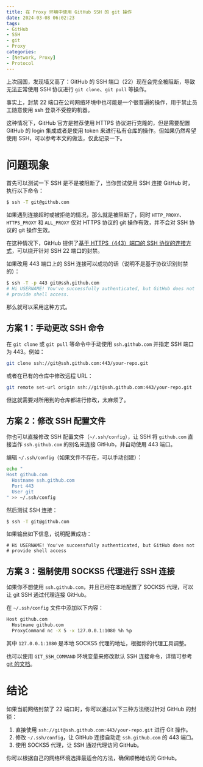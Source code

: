 ```yaml
---
title: 在 Proxy 环境中使用 GitHub SSH 的 git 操作 
date: 2024-03-08 06:02:23
tags:
- GitHub
- SSH
- git
- Proxy
categories:
- [Network, Proxy]
- Protocol
---
```


上次回国，发现墙又高了：GitHub 的 SSH 端口（22）现在会完全被阻断，导致无法正常使用 SSH 协议进行 `git clone`、`git pull` 等操作。

事实上，封禁 22 端口在公司网络环境中也可能是一个很普遍的操作，用于禁止员工随意使用 ssh 登录不受控的机器。

这种情况下，GitHub 官方是推荐使用 HTTPS 协议进行克隆的，但是需要配置 GitHub 的 login 集成或者是使用 token 来进行私有仓库的操作。但如果仍然希望使用 SSH，可以参考本文的做法，仅此记录一下。


# 问题现象

首先可以测试一下 SSH 是不是被阻断了，当你尝试使用 SSH 连接 GitHub 时，执行以下命令：

```sh
$ ssh -T git@github.com
```

如果遇到连接超时或被拒绝的情况，那么就是被阻断了，同时 `HTTP_PROXY`、`HTTPS_PROXY` 和 `ALL_PROXY` 仅对 HTTPS 协议的 git 操作有效，并不会对 SSH 协议的 git 操作生效。

在这种情况下，GitHub 提供了[基于 HTTPS（443）端口的 SSH 协议的连接方式](https://docs.github.com/en/authentication/troubleshooting-ssh/using-ssh-over-the-https-port)，可以绕开针对 SSH 22 端口的封禁。

如果改用 443 端口上的 SSH 连接可以成功的话（说明不是基于协议识别封禁的）：

```sh
$ ssh -T -p 443 git@ssh.github.com
# Hi USERNAME! You've successfully authenticated, but GitHub does not
# provide shell access.
```

那么就可以采用这种方式。

## 方案 1：手动更改 SSH 命令

在 `git clone` 或 `git pull` 等命令中手动使用 `ssh.github.com` 并指定 SSH 端口为 443。例如：

```sh
git clone ssh://git@ssh.github.com:443/your-repo.git
```

或者在已有的仓库中修改远程 URL：

```sh
git remote set-url origin ssh://git@ssh.github.com:443/your-repo.git
```

但这就需要对所用到的仓库都进行修改，太麻烦了。

## 方案 2：修改 SSH 配置文件

你也可以直接修改 SSH 配置文件（`~/.ssh/config`），让 SSH 将 `github.com` 直接当作 `ssh.github.com` 的别名来连接 GitHub，并自动使用 443 端口。

编辑 `~/.ssh/config`（如果文件不存在，可以手动创建）：

```sh
echo "
Host github.com
  Hostname ssh.github.com
  Port 443
  User git
" >> ~/.ssh/config
```

然后测试 SSH 连接：

```sh
$ ssh -T git@github.com
```

如果输出如下信息，说明配置成功：

```
# Hi USERNAME! You've successfully authenticated, but GitHub does not
# provide shell access
```

## 方案 3：强制使用 SOCKS5 代理进行 SSH 连接

如果你不想使用 `ssh.github.com`，并且已经在本地配置了 SOCKS5 代理，可以让 git SSH 通过代理连接 GitHub。

在 `~/.ssh/config` 文件中添加以下内容：

```sh
Host github.com
  Hostname github.com
  ProxyCommand nc -X 5 -x 127.0.0.1:1080 %h %p
```

其中 `127.0.0.1:1080` 是本地 SOCKS5 代理的地址，根据你的代理工具调整。

也可以使用 `GIT_SSH_COMMAND` 环境变量来修改默认 SSH 连接命令，详情可参考 [git 的文档](https://github.com/git/git/blob/master/Documentation/config/ssh.adoc)。

# 结论

如果当前网络封禁了 22 端口时，你可以通过以下三种方法绕过针对 GitHub 的封锁：

1. 直接使用 `ssh://git@ssh.github.com:443/your-repo.git` 进行 Git 操作。
2. 修改 `~/.ssh/config`，让 GitHub 连接自动走 `ssh.github.com` 的 443 端口。
3. 使用 SOCKS5 代理，让 SSH 通过代理访问 GitHub。

你可以根据自己的网络环境选择最适合的方法，确保顺畅地访问 GitHub。
